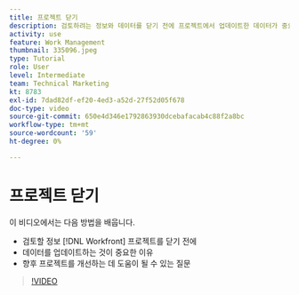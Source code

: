 ```yaml
---
title: 프로젝트 닫기
description: 검토하려는 정보와 데이터를 닫기 전에 프로젝트에서 업데이트한 데이터가 중요한 이유를 알아봅니다 [!DNL  Workfront].
activity: use
feature: Work Management
thumbnail: 335096.jpeg
type: Tutorial
role: User
level: Intermediate
team: Technical Marketing
kt: 8783
exl-id: 7dad82df-ef20-4ed3-a52d-27f52d05f678
doc-type: video
source-git-commit: 650e4d346e1792863930dcebafacab4c88f2a8bc
workflow-type: tm+mt
source-wordcount: '59'
ht-degree: 0%

---
```


# 프로젝트 닫기

이 비디오에서는 다음 방법을 배웁니다.

* 검토할 정보 [!DNL Workfront] 프로젝트를 닫기 전에
* 데이터를 업데이트하는 것이 중요한 이유
* 향후 프로젝트를 개선하는 데 도움이 될 수 있는 질문

>[!VIDEO](https://video.tv.adobe.com/v/335096/?quality=12&learn=on)

<!---
learn more urls:
Update task status
Issue statuses
--->
